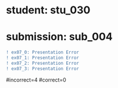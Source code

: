 # student: stu_030
# submission: sub_004

```diff
! ex07_0: Presentation Error
! ex07_1: Presentation Error
! ex07_2: Presentation Error
! ex07_3: Presentation Error
```
#incorrect=4
#correct=0
